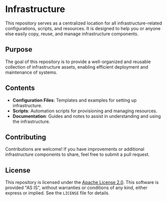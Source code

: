 # Infrastructure

This repository serves as a centralized location for all infrastructure-related configurations, scripts, and resources. It is designed to help you or anyone else easily copy, reuse, and manage infrastructure components.

## Purpose

The goal of this repository is to provide a well-organized and reusable collection of infrastructure assets, enabling efficient deployment and maintenance of systems.

## Contents

- **Configuration Files**: Templates and examples for setting up infrastructure.
- **Scripts**: Automation scripts for provisioning and managing resources.
- **Documentation**: Guides and notes to assist in understanding and using the infrastructure.

## Contributing

Contributions are welcome! If you have improvements or additional infrastructure components to share, feel free to submit a pull request.

## License

This repository is licensed under the [Apache License 2.0](https://github.com/Sickjuicy/Infrastructure/blob/main/LICENSE). 
This software is provided "AS IS", without warranties or conditions of any kind, either express or implied.
See the `LICENSE` file for details.
